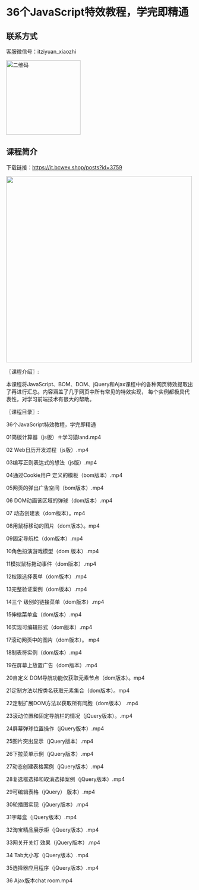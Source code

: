 # 36个JavaScript特效教程，学完即精通

## 联系方式

客服微信号：itziyuan_xiaozhi

<img src="https://ziyuanyun.oss-cn-guangzhou.aliyuncs.com/common/20240614073449/666b82192834a.jpg" width="200" height="200" alt="二维码">

## 课程简介

下载链接：https://it.bcwex.shop/posts?id=3759

<img src="https://ziyuanyun.oss-cn-guangzhou.aliyuncs.com/yun/20240515185324/66449424abdf4.jpg" width="500" alt="">

  〖课程介绍〗:

 本课程将JavaScript、BOM、DOM、jQuery和Ajax课程中的各种网页特效提取出了再进行汇总。内容涵盖了几乎网页中所有常见的特效实现， 每个实例都极具代表性，对学习前端技术有很大的帮助。

 〖课程目录〗:

 36个JavaScript特效教程，学完即精通



 01简版计算器（js版）＃学习猿land.mp4

 02 Web日历开发过程（js版）.mp4

 03编写正则表达式的想法（js版）.mp4

 04通过Cookie用户 定义的模板（bom版本）.mp4

 05网页的弹出广告空间（bom版本）.mp4

 06 DOM动画该区域的弹球（dom版本）.mp4

 07 动态创建表（dom版本）。mp4

 08用鼠标移动的图片（dom版本）。mp4

 09固定导航栏（dom版本）.mp4

 10角色扮演游戏模型（dom 版本）.mp4

 11模拟鼠标拖动事件（dom版本）.mp4

 12权限选择表单（dom版本）.mp4

 13完整验证案例（dom版本）.mp4

 14三个 级别的链接菜单（dom版本）.mp4

 15伸缩菜单盒（dom版本）.mp4

 16实现可编辑形式（dom版本）.mp4

 17滚动网页中的图片（dom版本）。 mp4

 18制表符实例（dom版本）.mp4

 19在屏幕上放置广告（dom版本）.mp4

 20自定义 DOM导航功能仅获取元素节点（dom版本）。mp4

 21定制方法以按类名获取元素集合（dom版本）。mp4

 22定制扩展DOM方法以获取所有同胞（dom版本） .mp4

 23滚动位置和固定导航栏的情况（jQuery版本）。.mp4

 24屏幕弹球位置操作（jQuery版本）.mp4

 25图片突出显示（jQuery版本）.mp4

 26下拉菜单示例（jQuery版本）.mp4

 27动态创建表格案例（jQuery版本）.mp4

 28复选框选择和取消选择案例（jQuery版本）.mp4

 29可编辑表格（jQuery） 版本）.mp4

 30轮播图实现（jQuery版本）.mp4

 31字幕盒（jQuery版本）.mp4

 32淘宝精品展示柜（jQuery版本）.mp4

 33网关开关灯 效果（jQuery版本）.mp4

 34 Tab大小写（jQuery版本）.mp4

 35选择器应用程序（jQuery版本）.mp4

 36 Ajax版本chat room.mp4

  